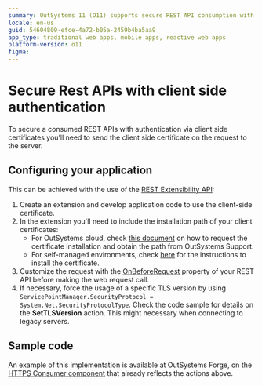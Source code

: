 ```yaml
---
summary: OutSystems 11 (O11) supports secure REST API consumption with client-side authentication through its REST Extensibility API.
locale: en-us
guid: 54604809-efce-4a72-b05a-2459b4ba5aa9
app_type: traditional web apps, mobile apps, reactive web apps
platform-version: o11
figma:
---
```


# Secure Rest APIs with client side authentication

To secure a consumed REST APIs with authentication via client side certificates you’ll need to send the client side certificate on the request to the server.
 
## Configuring your application

This can be achieved with the use of the [REST Extensibility API](https://success.outsystems.com/Documentation/11/Reference/OutSystems_APIs/REST_Extensibility_API):

1. Create an extension and develop application code to use the client-side certificate.
1. In the extension you'll need to include the installation path of your client certificates:
    * For OutSystems cloud, check [this document](https://success.outsystems.com/Support/Enterprise_Customers/Maintenance_and_Operations/Requesting_to_install_client-side_certificates_on_OutSystems_PaaS) on how to request the certificate installation and obtain the path from OutSystems Support.
    * For self-managed environments, check [here](https://success.outsystems.com/Support/Enterprise_Customers/Maintenance_and_Operations/Installing_client_side_certificates_on_on-premises_environments) for the instructions to install the certificate.
1. Customize the request with the [OnBeforeRequest](https://success.outsystems.com/Documentation/11/Extensibility_and_Integration/REST/Consume_REST_APIs/Advanced_Customizations) property of your REST API before making the web request call. 
1. If necessary, force the usage of a specific TLS version by using `ServicePointManager.SecurityProtocol = System.Net.SecurityProtocolType`. Check the code sample for details on the **SetTLSVersion** action. This might necessary when connecting to legacy servers.


## Sample code

An example of this implementation is available at OutSystems Forge, on the [HTTPS Consumer component](https://www.outsystems.com/forge/component-overview/3591/https-consumer) that already reflects the actions above.



